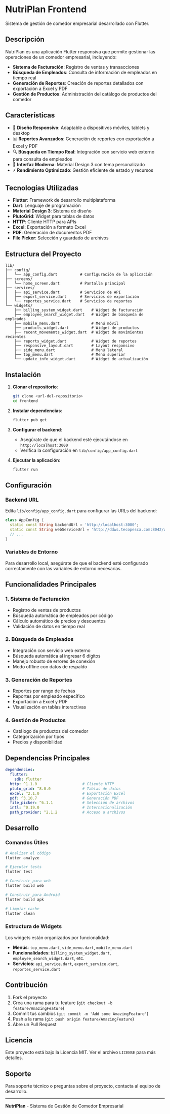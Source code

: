 # NutriPlan Frontend

Sistema de gestión de comedor empresarial desarrollado con Flutter.

## Descripción

NutriPlan es una aplicación Flutter responsiva que permite gestionar las operaciones de un comedor empresarial, incluyendo:

- **Sistema de Facturación**: Registro de ventas y transacciones
- **Búsqueda de Empleados**: Consulta de información de empleados en tiempo real
- **Generación de Reportes**: Creación de reportes detallados con exportación a Excel y PDF
- **Gestión de Productos**: Administración del catálogo de productos del comedor

## Características

- 🎨 **Diseño Responsivo**: Adaptable a dispositivos móviles, tablets y desktop
- 📊 **Reportes Avanzados**: Generación de reportes con exportación a Excel y PDF
- 🔍 **Búsqueda en Tiempo Real**: Integración con servicio web externo para consulta de empleados
- 📱 **Interfaz Moderna**: Material Design 3 con tema personalizado
- ⚡ **Rendimiento Optimizado**: Gestión eficiente de estado y recursos

## Tecnologías Utilizadas

- **Flutter**: Framework de desarrollo multiplataforma
- **Dart**: Lenguaje de programación
- **Material Design 3**: Sistema de diseño
- **PlutoGrid**: Widget para tablas de datos
- **HTTP**: Cliente HTTP para APIs
- **Excel**: Exportación a formato Excel
- **PDF**: Generación de documentos PDF
- **File Picker**: Selección y guardado de archivos

## Estructura del Proyecto

```
lib/
├── config/
│   └── app_config.dart          # Configuración de la aplicación
├── screens/
│   └── home_screen.dart         # Pantalla principal
├── services/
│   ├── api_service.dart         # Servicios de API
│   ├── export_service.dart      # Servicios de exportación
│   └── reportes_service.dart    # Servicios de reportes
└── widgets/
    ├── billing_system_widget.dart    # Widget de facturación
    ├── employee_search_widget.dart   # Widget de búsqueda de empleados
    ├── mobile_menu.dart              # Menú móvil
    ├── products_widget.dart          # Widget de productos
    ├── recent_movements_widget.dart  # Widget de movimientos recientes
    ├── reports_widget.dart           # Widget de reportes
    ├── responsive_layout.dart        # Layout responsivo
    ├── side_menu.dart                # Menú lateral
    ├── top_menu.dart                 # Menú superior
    └── update_info_widget.dart       # Widget de actualización
```

## Instalación

1. **Clonar el repositorio**:
   ```bash
   git clone <url-del-repositorio>
   cd frontend
   ```

2. **Instalar dependencias**:
   ```bash
   flutter pub get
   ```

3. **Configurar el backend**:
   - Asegúrate de que el backend esté ejecutándose en `http://localhost:3000`
   - Verifica la configuración en `lib/config/app_config.dart`

4. **Ejecutar la aplicación**:
   ```bash
   flutter run
   ```

## Configuración

### Backend URL
Edita `lib/config/app_config.dart` para configurar las URLs del backend:

```dart
class AppConfig {
  static const String backendUrl = 'http://localhost:3000';
  static const String webServiceUrl = 'http://ddws.tecopesca.com:8042/ws_comedor/api/colaborador';
  // ...
}
```

### Variables de Entorno
Para desarrollo local, asegúrate de que el backend esté configurado correctamente con las variables de entorno necesarias.

## Funcionalidades Principales

### 1. Sistema de Facturación
- Registro de ventas de productos
- Búsqueda automática de empleados por código
- Cálculo automático de precios y descuentos
- Validación de datos en tiempo real

### 2. Búsqueda de Empleados
- Integración con servicio web externo
- Búsqueda automática al ingresar 6 dígitos
- Manejo robusto de errores de conexión
- Modo offline con datos de respaldo

### 3. Generación de Reportes
- Reportes por rango de fechas
- Reportes por empleado específico
- Exportación a Excel y PDF
- Visualización en tablas interactivas

### 4. Gestión de Productos
- Catálogo de productos del comedor
- Categorización por tipos
- Precios y disponibilidad

## Dependencias Principales

```yaml
dependencies:
  flutter:
    sdk: flutter
  http: ^1.1.0                    # Cliente HTTP
  pluto_grid: ^8.0.0              # Tablas de datos
  excel: ^2.1.0                   # Exportación Excel
  pdf: ^3.10.7                    # Generación PDF
  file_picker: ^6.1.1             # Selección de archivos
  intl: ^0.19.0                   # Internacionalización
  path_provider: ^2.1.2           # Acceso a archivos
```

## Desarrollo

### Comandos Útiles

```bash
# Analizar el código
flutter analyze

# Ejecutar tests
flutter test

# Construir para web
flutter build web

# Construir para Android
flutter build apk

# Limpiar cache
flutter clean
```

### Estructura de Widgets

Los widgets están organizados por funcionalidad:

- **Menús**: `top_menu.dart`, `side_menu.dart`, `mobile_menu.dart`
- **Funcionalidades**: `billing_system_widget.dart`, `employee_search_widget.dart`, etc.
- **Servicios**: `api_service.dart`, `export_service.dart`, `reportes_service.dart`

## Contribución

1. Fork el proyecto
2. Crea una rama para tu feature (`git checkout -b feature/AmazingFeature`)
3. Commit tus cambios (`git commit -m 'Add some AmazingFeature'`)
4. Push a la rama (`git push origin feature/AmazingFeature`)
5. Abre un Pull Request

## Licencia

Este proyecto está bajo la Licencia MIT. Ver el archivo `LICENSE` para más detalles.

## Soporte

Para soporte técnico o preguntas sobre el proyecto, contacta al equipo de desarrollo.

---

**NutriPlan** - Sistema de Gestión de Comedor Empresarial
